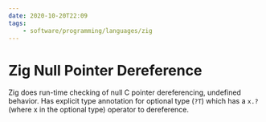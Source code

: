 ```yaml
---
date: 2020-10-20T22:09
tags:
    - software/programming/languages/zig
---
```


# Zig Null Pointer Dereference

Zig does run-time checking of null C pointer dereferencing, undefined behavior.
Has explicit type annotation for optional type (`?T`) which has a `x.?`  (where
x in the optional type) operator to dereference.
